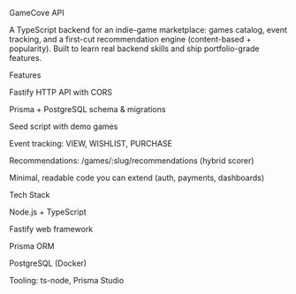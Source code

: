 GameCove API

A TypeScript backend for an indie-game marketplace: games catalog, event tracking, and a first-cut recommendation engine (content-based + popularity). Built to learn real backend skills and ship portfolio-grade features.

Features

Fastify HTTP API with CORS

Prisma + PostgreSQL schema & migrations

Seed script with demo games

Event tracking: VIEW, WISHLIST, PURCHASE

Recommendations: /games/:slug/recommendations (hybrid scorer)

Minimal, readable code you can extend (auth, payments, dashboards)

Tech Stack

Node.js + TypeScript

Fastify web framework

Prisma ORM

PostgreSQL (Docker)

Tooling: ts-node, Prisma Studio